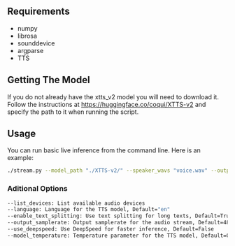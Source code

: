 ## Requirements

- numpy
- librosa
- sounddevice
- argparse
- TTS

## Getting The Model

If you do not already have the xtts_v2 model you will need to download it.
Follow the instructions at https://huggingface.co/coqui/XTTS-v2 and specify the path to it when running the script.

## Usage

You can run basic live inference from the command line. Here is an example:

```bash
./stream.py --model_path "./XTTS-v2/" --speaker_wavs "voice.wav" --output_device 0
```

### Aditional Options

```bash
--list_devices: List available audio devices
--language: Language for the TTS model, Default="en"
--enable_text_splitting: Use text splitting for long texts, Default=True
--output_samplerate: Output samplerate for the audio stream, Default=48000
--use_deepspeed: Use DeepSpeed for faster inference, Default=False
--model_temperature: Temperature parameter for the TTS model, Default=0.65
```
